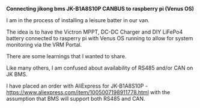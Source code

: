 
**Connecting jikong bms JK-B1A8S10P CANBUS to raspberry pi (Venus OS)**

I am in the process of installing a leisure batter in our van. 

The idea is to have the Victron MPPT, DC-DC Charger and DIY LiFePo4 battery connected to rasperry pi with Venus OS running to allow for system monitoring via the VRM Portal.

There are some learnings that I wanted to share.

Like many others, I am confused about availability of RS485 and/or CAN on JK BMS. 

I have placed an order with AliExpress for JK-B1A8S10P - https://www.aliexpress.com/item/1005007198911778.html with the assumption that BMS will support both RS485 and CAN.

